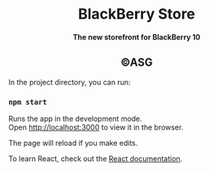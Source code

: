 <center>
<h1>BlackBerry Store</h1>
<h4>The new storefront for BlackBerry 10</h4>
<h2>&copy;ASG</h2>
</center>

In the project directory, you can run:

### `npm start`

Runs the app in the development mode.<br />
Open [http://localhost:3000](http://localhost:3000) to view it in the browser.

The page will reload if you make edits.<br />

To learn React, check out the [React documentation](https://reactjs.org/).


